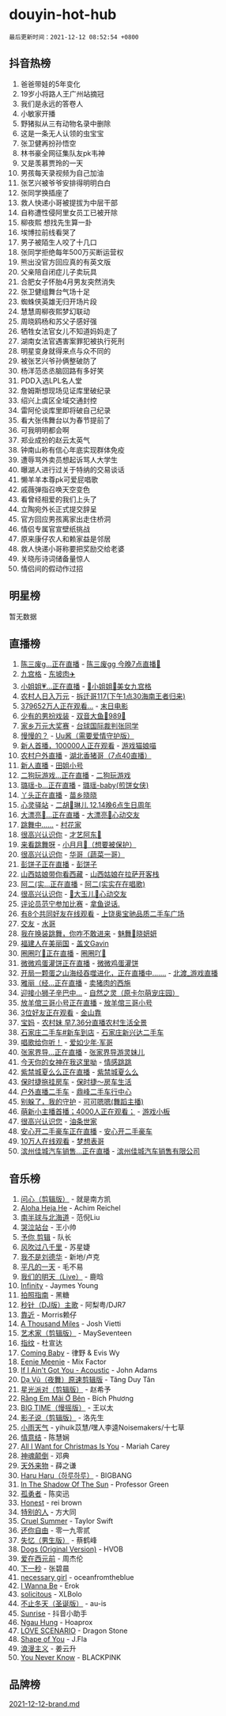 # douyin-hot-hub

`最后更新时间：2021-12-12 08:52:54 +0800`

## 抖音热榜

1. 爸爸带娃的5年变化
1. 19岁小将路人王广州站摘冠
1. 我们是永远的答卷人
1. 小敏家开播
1. 野猪拟从三有动物名录中删除
1. 这是一条无人认领的虫宝宝
1. 张卫健再扮孙悟空
1. 林书豪全网征集队友pk韦神
1. 又是羡慕贾玲的一天
1. 男孩每天录视频为自己加油
1. 张艺兴被爷爷安排得明明白白
1. 张同学换插座了
1. 救人快递小哥被提拔为中层干部
1. 自称遭性侵阿里女员工已被开除
1. 柳夜熙 想找先生算一卦
1. 埃博拉前线看哭了
1. 男子被陌生人咬了十几口
1. 张同学拒绝每年500万买断运营权
1. 熊出没官方回应真的有英文版
1. 父亲陪自闭症儿子卖玩具
1. 合肥女子怀胎4月男友突然消失
1. 张卫健组舞台气场十足
1. 蜘蛛侠英雄无归开场片段
1. 慧慧周柳夜熙梦幻联动
1. 周晓鸥杨和苏父子感好强
1. 牺牲女法官女儿不知道妈妈走了
1. 湖南女法官遇害案罪犯被执行死刑
1. 明星变身就得来点与众不同的
1. 被张艺兴爷孙俩整破防了
1. 杨洋范丞丞脑回路有多好笑
1. PDD入选LPL名人堂
1. 詹姆斯想现场见证库里破纪录
1. 绍兴上虞区全域交通封控
1. 雷阿伦谈库里即将破自己纪录
1. 看大张伟舞台以为春节提前了
1. 可我明明都会啊
1. 郑业成扮的赵云太英气
1. 钟南山称有信心年底实现群体免疫
1. 遭辱骂外卖员想起诉骂人大学生
1. 曝湖人进行过关于特纳的交易谈话
1. 懒羊羊本尊pk可爱屁唱歌
1. 戚薇弹指召唤天空变色
1. 看曾经相爱的我们上头了
1. 立陶宛外长正式提交辞呈
1. 官方回应男孩离家出走住桥洞
1. 情侣专属官宣壁纸挑战
1. 原来康仔农人和赖家益是邻居
1. 救人快递小哥称要把奖励交给老婆
1. 关晓彤诗词储备量惊人
1. 情侣间的假动作过招

## 明星榜

暂无数据

## 直播榜

1. [陈三废g...正在直播](https://webcast.amemv.com/webcast/reflow/7040561109484866336) - [陈三废gg 今晚7点直播🎁](https://www.iesdouyin.com/share/user/83307044560?sec_uid=MS4wLjABAAAAPrwjPeBPCOAiC9Qg9lLGN9ny69RZKye_K54L6zu95NI)
1. [九宫格](https://webcast.amemv.com/webcast/reflow/7040609289551104798) - [东坡肉✈️](https://www.iesdouyin.com/share/user/4160198571989278?sec_uid=MS4wLjABAAAANmE8U-T1xYRABRSTRprlSkz0toyrNO3xhKH4uNlH871WzdWdQXbO_pZgOtB1X3Kl)
1. [小姐姐💗...正在直播](https://webcast.amemv.com/webcast/reflow/7040603336835795716) - [👑小姐姐👑美女九宫格](https://www.iesdouyin.com/share/user/87874066193?sec_uid=MS4wLjABAAAAK2wa5TI98yhNljfbEgl2X3JBznF1OGLWyR_X-TcywIw)
1. [农村人日入万元](https://webcast.amemv.com/webcast/reflow/7040598669418449705) - [拆迁哥117(下午1点30海南王者归来)](https://www.iesdouyin.com/share/user/396242495483344?sec_uid=MS4wLjABAAAAlTzdSFYvetKOuLLKQGFuwziXc7dFUGCRdPJKi2pR8kg)
1. [379652万人正在观看...](https://webcast.amemv.com/webcast/reflow/7040606043021396743) - [末日电影](https://www.iesdouyin.com/share/user/110937451458?sec_uid=MS4wLjABAAAA_N6TfALQzEjNBBJq8eZpF8YPpgO9CCRJRk4eL2Ke4jI)
1. [少有的男扮戏装](https://webcast.amemv.com/webcast/reflow/7040598856354106147) - [双音大鱼🐠989🐠](https://www.iesdouyin.com/share/user/493022956234771?sec_uid=MS4wLjABAAAAWPVlDHju5vUN1s0oQgmcnnzLyxtk5EROlKCEUgME6rc)
1. [家乡万元大奖赛](https://webcast.amemv.com/webcast/reflow/7040474473243282183) - [台球国际裁判张同学](https://www.iesdouyin.com/share/user/72680409521?sec_uid=MS4wLjABAAAA2wLZ-2fuv8fXMUWBOANt22WhxZlJ_t2wyFXHKi6D67g)
1. [慢慢的？](https://webcast.amemv.com/webcast/reflow/7040603171063941919) - [Uu酱（需要爱情守护版）](https://www.iesdouyin.com/share/user/3800368741353172?sec_uid=MS4wLjABAAAA7m82zV_QKUUp0bkwztrlyYVQxopxX3wDxEQFb-145swMFXEWh0CDkgeX5PucIdYR)
1. [新人首播，100000人正在观看](https://webcast.amemv.com/webcast/reflow/7040599841348881188) - [游戏猫娘喵](https://www.iesdouyin.com/share/user/2771211777477023?sec_uid=MS4wLjABAAAA6a6yabA1-iEcv3ZIrF5QLS842SMqdv0jTAGod5K7KFOLrKZbWDemW3B2Rb0H0i8k)
1. [农村户外直播](https://webcast.amemv.com/webcast/reflow/7040595486096608000) - [湖北香猪哥（7点40直播）](https://www.iesdouyin.com/share/user/1085957325462248?sec_uid=MS4wLjABAAAAIimb0gNzK37mPbqtFivQ4YPgTEUcZ7A7vKmrGACWoptlJ0zYY50mmU-HM-1-6xOh)
1. [新人直播](https://webcast.amemv.com/webcast/reflow/7040561083865729823) - [田姐小号](https://www.iesdouyin.com/share/user/87580079823006?sec_uid=MS4wLjABAAAAiAzUcNr9_cedRIBneD0iYoHnt1WGmNvV4HbX_WFFiEU)
1. [二狗玩游戏...正在直播](https://webcast.amemv.com/webcast/reflow/7039914362987301646) - [二狗玩游戏](https://www.iesdouyin.com/share/user/3192594328198527?sec_uid=MS4wLjABAAAALmtmxJyLGOJymflSqwgSve16vR5xryfvMtO7_h6GglTOqOui2CSrkkaLoosUfIcM)
1. [璐瑶-b...正在直播](https://webcast.amemv.com/webcast/reflow/7040589271073753870) - [璐瑶-baby(煎饼女侠)](https://www.iesdouyin.com/share/user/3570823058687192?sec_uid=MS4wLjABAAAAnJo8aBzHm_u0_GB1pZOarbkRT5ow1_kKuOeBGcLlkZlz30COCnIfgkvfvfFphuzK)
1. [丫头正在直播](https://webcast.amemv.com/webcast/reflow/7040592396375509775) - [苗乡晓晓](https://www.iesdouyin.com/share/user/3218977549460919?sec_uid=MS4wLjABAAAAf2U7ZQso59c5Axj8ZX8i3VgQhQziBdQNEe-4bhiQwM_7aHo0ecDxAnRmLBnoAexm)
1. [心灵驿站](https://webcast.amemv.com/webcast/reflow/7040583443113102113) - [二胡🌻琳儿  12.14晚6点生日周年](https://www.iesdouyin.com/share/user/109012419340?sec_uid=MS4wLjABAAAACcFvlEDnRj95YYD7ZvP-z9Rg3nAYhtVAKh0x9-WwwVw)
1. [大漂亮👑...正在直播](https://webcast.amemv.com/webcast/reflow/7040601552981117737) - [大漂亮💞心动交友](https://www.iesdouyin.com/share/user/466643018843391?sec_uid=MS4wLjABAAAAc-vZ8hpG5_g3YBA59G3XgD7c1RtCRlGdxA2Qcib8hvU)
1. [跳舞中……](https://webcast.amemv.com/webcast/reflow/7040577166588889895) - [村花家](https://www.iesdouyin.com/share/user/95619719377?sec_uid=MS4wLjABAAAAa_SV3HSykOiXQG9W4eDautqGqewoge4LbkzsNlsvtDA)
1. [很高兴认识你](https://webcast.amemv.com/webcast/reflow/7040606634745269032) - [才艺阿东🎷](https://www.iesdouyin.com/share/user/3386084724060270?sec_uid=MS4wLjABAAAA2VMctOTu-UhBaAz700lhbhiOvQ5E2t-AVC3RnpUIm1zjFySCcEKMgOIUw3zxOi1X)
1. [来看跳舞呀](https://webcast.amemv.com/webcast/reflow/7040600824057563942) - [小月月🌙（想要被保护）](https://www.iesdouyin.com/share/user/3571628936276715?sec_uid=MS4wLjABAAAArQDNajFxU7gO5PUyr6a2HXfekoio583aaus9mFBUrms9Dggu3zNxWQAzrcDMUF9W)
1. [很高兴认识你](https://webcast.amemv.com/webcast/reflow/7040536070916049697) - [华哥（蔬菜一哥）](https://www.iesdouyin.com/share/user/94572533799?sec_uid=MS4wLjABAAAAQGTGyF9qWmfxIu67QA-6rVqn52KFqmVmMuip0NJaGuI)
1. [彭饼子正在直播](https://webcast.amemv.com/webcast/reflow/7040609431914138400) - [彭饼子](https://www.iesdouyin.com/share/user/95386299987?sec_uid=MS4wLjABAAAASi7nRpDXyGBqrvj905MwJnNpvoRX7wSAeBqBbEb-wdg)
1. [山西姑娘带你看西藏](https://webcast.amemv.com/webcast/reflow/7040591023206124303) - [山西姑娘在拉萨开客栈](https://www.iesdouyin.com/share/user/61663077013?sec_uid=MS4wLjABAAAA20CG_LNCbf4Asv9qMAPefBlWXc1qhs0yNqSGQGaDAs4)
1. [阿二(实...正在直播](https://webcast.amemv.com/webcast/reflow/7040598850393885473) - [阿二(实实在在唱歌)](https://www.iesdouyin.com/share/user/58196677423?sec_uid=MS4wLjABAAAAyuaMnFB4t3EOilLMG-vg57UYDu19toXRhSDOBQY_XnE)
1. [很高兴认识你](https://webcast.amemv.com/webcast/reflow/7040603365289642793) - [🌼大玉儿🌼心动交友](https://www.iesdouyin.com/share/user/2057891873035070?sec_uid=MS4wLjABAAAAvNJEipKoyqjrwifxwsGEhboI9XYTtbCtxZU2u4RDOmzpCft8jOKcoTkRnCLix1g3)
1. [评论员范宁参加比赛](https://webcast.amemv.com/webcast/reflow/7040599249020652296) - [拿鱼说话.](https://www.iesdouyin.com/share/user/106876972327?sec_uid=MS4wLjABAAAAEDmvZmxfYlne-i73GB10uFdV_uNgzcYkUSuMNQAkirE)
1. [有8个共同好友在线观看](https://webcast.amemv.com/webcast/reflow/7040602589376891683) - [上饶奥宝驰品质二手车广场](https://www.iesdouyin.com/share/user/1478159724738270?sec_uid=MS4wLjABAAAAsXHUuVZ8qFfiC_rMrMQiaefJNfKHh7pxwQfq2eARryOr1nsy-CibKbZjRccb07N5)
1. [交友](https://webcast.amemv.com/webcast/reflow/7040598566397889288) - [水哥](https://www.iesdouyin.com/share/user/4424061756382879?sec_uid=MS4wLjABAAAArZRSCn44WZKp8y6mt6-ymuM2D5pfD-vJahorjayd4d7QajtcX28Q8JLYWVbLPtKS)
1. [我在换装跳舞，你咋不敢进来](https://webcast.amemv.com/webcast/reflow/7040575498136603395) - [魅舞💃晓妍妍](https://www.iesdouyin.com/share/user/2630446919988872?sec_uid=MS4wLjABAAAAk6XVM-bORbR1Nnv7TH0vSX4Yexqdi48ufZGW0PsqTj7JeIEvd4ZjcSq3_S9SjC4j)
1. [福建人在美丽国](https://webcast.amemv.com/webcast/reflow/7040582353231563553) - [盖文Gavin](https://www.iesdouyin.com/share/user/69257206600?sec_uid=MS4wLjABAAAASFnvDmni9n4ZDVQE6Jt_pk_drBzzbMYfm_8siPIJQZY)
1. [圈圈吖💃正在直播](https://webcast.amemv.com/webcast/reflow/7040605877933919010) - [圈圈吖💃](https://www.iesdouyin.com/share/user/1037547628142979?sec_uid=MS4wLjABAAAATCTGevj4cgc7ECZAAhDIKoub0gdpl8ivxbstFbWZenpg8wOcCK0dxWoV-OuY7ubo)
1. [微微鸡蛋灌饼正在直播](https://webcast.amemv.com/webcast/reflow/7040603539164384015) - [微微鸡蛋灌饼](https://www.iesdouyin.com/share/user/99150669082?sec_uid=MS4wLjABAAAAyi19An_rVzxz8Bt-xyhFBjOFggdNPeddbVH7uRBgplY)
1. [开局一颗蛋之山海经吞噬进化，正在直播中.......](https://webcast.amemv.com/webcast/reflow/7040609751713024782) - [北渡_游戏直播](https://www.iesdouyin.com/share/user/808842811684988?sec_uid=MS4wLjABAAAACXh4BqQRih00Ac23-mtqy7oyHiVoC2hjDmNvH5KxBe8)
1. [雅丽（经...正在直播](https://webcast.amemv.com/webcast/reflow/7040575358604725033) - [卖猪肉的西施](https://www.iesdouyin.com/share/user/73369757808?sec_uid=MS4wLjABAAAAEKssNQlwbCC7Sq5dCz4zrgvoS4Ixc9a_f2jyBZhMnj4)
1. [迎接小狮子辛巴中…](https://webcast.amemv.com/webcast/reflow/7040603463390071556) - [自然之灵（原卡尔萌宠庄园）](https://www.iesdouyin.com/share/user/93835610708?sec_uid=MS4wLjABAAAAC5-JlkcKTuFay6KpcvLf-YWkkyiB7aGPfLLKwHDBoOI)
1. [放羊倌三哥小号正在直播](https://webcast.amemv.com/webcast/reflow/7040603455287036680) - [放羊倌三哥小号](https://www.iesdouyin.com/share/user/58215694677?sec_uid=MS4wLjABAAAAnCzuQrmZirM9sn7xD8IQujauJT8-gjO917-l5_vujgM)
1. [3位好友正在观看](https://webcast.amemv.com/webcast/reflow/7040471804888009508) - [金山靠](https://www.iesdouyin.com/share/user/106033409688286?sec_uid=MS4wLjABAAAATwCMT3K4Mk7USxPdIHGoemZ15p2s1lT23k6aFpnLtPc)
1. [宝妈](https://webcast.amemv.com/webcast/reflow/7040602986792962816) - [农村妹   早7.36分直播农村生活全景](https://www.iesdouyin.com/share/user/1680472300590367?sec_uid=MS4wLjABAAAA4WVf5Pr8pijbORSVvfX93U-2nIPZC9rWNz5QUXP9vTmQ3xd0iQiHFVXOdGZucFFc)
1. [石家庄二手车#新车到店](https://webcast.amemv.com/webcast/reflow/7040583546762775329) - [石家庄新兴达二手车](https://www.iesdouyin.com/share/user/80774527076?sec_uid=MS4wLjABAAAA_UAqAKllG1SE56cmLlqBBKWOCzm5iiytJH_k6gXo4Ak)
1. [唱歌给你听！](https://webcast.amemv.com/webcast/reflow/7040601240077634319) - [爱如少年·军哥](https://www.iesdouyin.com/share/user/73509582926?sec_uid=MS4wLjABAAAAhbf7-BXMsBnZwR0aF3jZroooTgZLWf3dRidyWaPq2Dw)
1. [张家界导...正在直播](https://webcast.amemv.com/webcast/reflow/7040605701118380807) - [张家界导游灵妹儿](https://www.iesdouyin.com/share/user/994405381060224?sec_uid=MS4wLjABAAAAanG_U_XxylxskzBLXhsuBYzPd0ZKLqmbgeGgpbJH5IE)
1. [今天你的女神在我这里呦](https://webcast.amemv.com/webcast/reflow/7040597480618150691) - [情感跳跳](https://www.iesdouyin.com/share/user/967191211553582?sec_uid=MS4wLjABAAAAcAlX_hB2Id6Ka5uk0nU7wPQCxuVjJrrgGDgnMv9YZEw)
1. [紫禁城夏么么正在直播](https://webcast.amemv.com/webcast/reflow/7040599167726570271) - [紫禁城夏么么](https://www.iesdouyin.com/share/user/2164316631990999?sec_uid=MS4wLjABAAAA93WzTfSYVrPlAvQ48NU0aifKpwPMCpuhoBCov0avT5a60vLWuhCCum90xHOiJG2O)
1. [保时捷拖挂房车](https://webcast.amemv.com/webcast/reflow/7040593949672688425) - [保时捷～房车生活](https://www.iesdouyin.com/share/user/3976283892220224?sec_uid=MS4wLjABAAAAOAMD5b4iwaOCB5C-P1wrVppi9lRY60jZOz7_XZ7siKQ0UFPlMSGtuBR7cqlKkKXE)
1. [户外直播二手车](https://webcast.amemv.com/webcast/reflow/7040586554615647011) - [鼎峰二手车行中心](https://www.iesdouyin.com/share/user/108624041282?sec_uid=MS4wLjABAAAAZw1m6b6XGwpk8Sl7Y2Lxo5OBqqmdnreodR9bhK6IK1M)
1. [别躲了，我的守护](https://webcast.amemv.com/webcast/reflow/7040597982097591075) - [可可嗯嗯(舞蹈主播)](https://www.iesdouyin.com/share/user/4073012378217148?sec_uid=MS4wLjABAAAAHkfONHRSrUSfYedAGbJ0BNDmH6jvnJqj4pnzZG1C0syAmiWxnQrXVPCOUXYt-g8d)
1. [萌新小主播首播；4000人正在观看；](https://webcast.amemv.com/webcast/reflow/7039139808681151240) - [游戏小板](https://www.iesdouyin.com/share/user/107657909754?sec_uid=MS4wLjABAAAAa3KyzdcLZ50C8dw8qLqbp63AoTHxDfeSzQbPXBOLwJM)
1. [很高兴认识您](https://webcast.amemv.com/webcast/reflow/7040571715449113357) - [油条世家](https://www.iesdouyin.com/share/user/24304341408?sec_uid=MS4wLjABAAAAqWzNSjX73iGTecxTXtwlVHet4Pw-6gAUaADa7iNhM60)
1. [安心开二手豪车正在直播](https://webcast.amemv.com/webcast/reflow/7040585223402195752) - [安心开二手豪车](https://www.iesdouyin.com/share/user/756094543869684?sec_uid=MS4wLjABAAAAFBeTevOTFFAqYhHhnVufarxtY7VXLO9rzgHvGuKoME4)
1. [10万人在线观看](https://webcast.amemv.com/webcast/reflow/7040596779284417314) - [梦想表哥](https://www.iesdouyin.com/share/user/3447657383068094?sec_uid=MS4wLjABAAAAnIHPARadvBJacy98eJ3bvvfpcIDKpN2i9l4OCfkKUBl3Iq53RD3iE3F2TUvvbth_)
1. [滨州佳城汽车销售…正在直播](https://webcast.amemv.com/webcast/reflow/7040601306125355816) - [滨州佳城汽车销售有限公司](https://www.iesdouyin.com/share/user/77176048729?sec_uid=MS4wLjABAAAA_5bkRshr0tcPn-7TftHyusml2p2oYOXgbpqTWDaKC1g)

## 音乐榜

1. [问心（剪辑版）](https://sf3-cdn-tos.douyinstatic.com/obj/tos-cn-ve-2774/2d8f35de85334f56ae2353f8daef63d2) - 就是南方凯
1. [Aloha Heja He](https://sf3-cdn-tos.douyinstatic.com/obj/tos-cn-ve-2774/59a06c12650341f8b6e82b97c7a20b90) - Achim Reichel
1. [南半球与北海道](https://sf6-cdn-tos.douyinstatic.com/obj/tos-cn-ve-2774/0d1a6b330cf84ad39b8cf600a2849fbc) - 范倪Liu
1. [哭泣站台]() - 王小帅
1. [予你 剪辑](https://sf6-cdn-tos.douyinstatic.com/obj/tos-cn-ve-2774/81338df63fc64aa5a879e0eca063afc8) - 队长
1. [风吹过八千里](https://sf3-cdn-tos.douyinstatic.com/obj/tos-cn-ve-2774/a1a6ff5c96de4f13890fedc3fd6d4c76) - 苏星婕
1. [我不是刘德华]() - 新地/卢克
1. [平凡的一天]() - 毛不易
1. [我们的明天（Live）](https://sf6-cdn-tos.douyinstatic.com/obj/tos-cn-ve-2774/50b758549f904df7a2963c5be52535af) - 鹿晗
1. [Infinity](https://sf3-cdn-tos.douyinstatic.com/obj/tos-cn-ve-2774/7861e9af59e04a7aa61cb096ab7a5652) - Jaymes Young
1. [拍照指南]() - 黑糖
1. [秒针（DJ版）主歌](https://sf6-cdn-tos.douyinstatic.com/obj/tos-cn-ve-2774/19fee1960e4a408c9039a80d27e58189) - 阿梨粤/DJR7
1. [靠近]() - Morris赖仔
1. [A Thousand Miles]() - Josh Vietti
1. [艺术家（剪辑版）](https://sf3-cdn-tos.douyinstatic.com/obj/tos-cn-ve-2774/afc2f416a1004398942e225bff8d44fb) - MaySeventeen
1. [指纹](https://sf3-cdn-tos.douyinstatic.com/obj/tos-cn-ve-2774/3b53eb1e5db241b6849e56104809dd2c) - 杜宣达
1. [Coming Baby](https://sf6-cdn-tos.douyinstatic.com/obj/tos-cn-ve-2774/f02fe2dbebf642a6ba6faa6c3b9853ad) - 律野 & Evis Wy
1. [Eenie Meenie](https://sf3-cdn-tos.douyinstatic.com/obj/tos-cn-ve-2774/41086f9587e44036823d9782d42be7e2) - Mix Factor
1. [If I Ain't Got You - Acoustic](https://sf6-cdn-tos.douyinstatic.com/obj/tos-cn-ve-2774/30b9229284e54f27b3d877b2e4a2f7f3) - John Adams
1. [Dạ Vũ（夜舞）原速剪辑版](https://sf3-cdn-tos.douyinstatic.com/obj/tos-cn-ve-2774/95dc029a0dfd4865bbe861993fb97adf) - Tăng Duy Tân
1. [星光派对（剪辑版）]() - 赵希予
1. [Rằng Em Mãi Ở Bên](https://sf6-cdn-tos.douyinstatic.com/obj/tos-cn-ve-2774/59a03192db1b4d9486f28a1b04e9abeb) - Bích Phương
1. [BIG TIME（慢摇版）]() - 王以太
1. [影子说（剪辑版）]() - 洛先生
1. [小雨天气]() - yihuik苡慧/嘿人李逵Noisemakers/十七草
1. [情意结](https://sf6-cdn-tos.douyinstatic.com/obj/tos-cn-ve-2774/642038f85e2944ab84ac01d460d13682) - 陈慧娴
1. [All I Want for Christmas Is You](https://sf3-cdn-tos.douyinstatic.com/obj/tos-cn-ve-2774/a6e8364f27b14b3a84dfe9cabbfcff0e) - Mariah Carey
1. [神魂颠倒](https://sf3-cdn-tos.douyinstatic.com/obj/tos-cn-ve-2774/35bf9a0f55b140cbad2ef9c9fd1c355a) - 邓典
1. [天外来物]() - 薛之谦
1. [Haru Haru（하루하루）](https://sf6-cdn-tos.douyinstatic.com/obj/tos-cn-ve-2774/940c04aa98154ee7bdbaaa2ad9f28aec) - BIGBANG
1. [In The Shadow Of The Sun]() - Professor Green
1. [孤勇者]() - 陈奕迅
1. [Honest](https://sf3-cdn-tos.douyinstatic.com/obj/tos-cn-ve-2774/1eb1b51d47e845aa8af3f97d0179a8e6) - rei brown
1. [特别的人]() - 方大同
1. [Cruel Summer](https://sf3-cdn-tos.douyinstatic.com/obj/tos-cn-ve-2774/b35ad770e6d4495abefaa493fa46b555) - Taylor Swift
1. [还你自由]() - 零一九零贰
1. [失忆（男生版）](https://sf6-cdn-tos.douyinstatic.com/obj/tos-cn-ve-2774/886488823e4d448e9cefef2df680d397) - 蔡鹤峰
1. [Dogs (Original Version)](https://sf6-cdn-tos.douyinstatic.com/obj/tos-cn-ve-2774/d3679b1ec20f48cb8b38eb5445299b38) - HVOB
1. [爱在西元前]() - 周杰伦
1. [下一秒](https://sf3-cdn-tos.douyinstatic.com/obj/tos-cn-ve-2774/16eedda97153423db2501ff6373be86a) - 张碧晨
1. [necessary girl](https://sf6-cdn-tos.douyinstatic.com/obj/tos-cn-ve-2774/357e1cc9d4564b0db7f589d498e98d2d) - oceanfromtheblue
1. [I Wanna Be](https://sf6-cdn-tos.douyinstatic.com/obj/tos-cn-ve-2774/8ddf406dac164d6798847f32de9e52e9) - Erok
1. [solicitous]() - XLBolo
1. [不止冬天（圣诞版）]() - au-is
1. [Sunrise](https://sf3-cdn-tos.douyinstatic.com/obj/tos-cn-ve-2774/bb0b72d46f474ff090de9a6bbf33b8bf) - 抖音小助手
1. [Ngau Hung](https://sf3-cdn-tos.douyinstatic.com/obj/tos-cn-ve-2774/fe5b05b2ffb64697a7fa68eaa202c953) - Hoaprox
1. [LOVE SCENARIO](https://sf3-cdn-tos.douyinstatic.com/obj/tos-cn-ve-2774/25822197988c41c3b476d82741550f52) - Dragon Stone
1. [Shape of You](https://sf3-cdn-tos.douyinstatic.com/obj/tos-cn-ve-2774/af2950a1d5e34ad18f7c2cb23bc46e19) - J.Fla
1. [浪漫主义]() - 姜云升
1. [You Never Know](https://sf6-cdn-tos.douyinstatic.com/obj/tos-cn-ve-2774/93ea07db32c04cdb818583f2df1e50bd) - BLACKPINK

## 品牌榜

[2021-12-12-brand.md](2021-12-12-brand.md)
